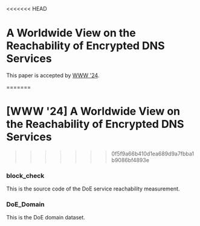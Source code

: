 <<<<<<< HEAD
# A Worldwide View on the Reachability of Encrypted DNS Services
This paper is accepted by [WWW '24](https://www2024.thewebconf.org/). 

=======
# [WWW '24] A Worldwide View on the Reachability of Encrypted DNS Services
>>>>>>> 0f5f9a66b410d1ea689d9a7fbba1b9086bf4893e
### block_check

This is the source code of the DoE service reachability measurement.

### DoE_Domain

This is the DoE domain dataset.

